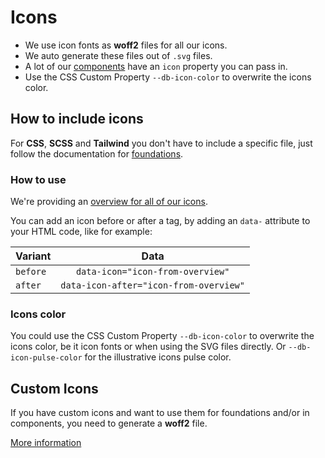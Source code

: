 <!--
SPDX-FileCopyrightText: 2025 DB Systel GmbH

SPDX-License-Identifier: Apache-2.0
-->

# Icons

- We use icon fonts as **woff2** files for all our icons.
- We auto generate these files out of `.svg` files.
- A lot of our [components](../../components/readme) have an `icon` property you can pass in.
- Use the CSS Custom Property `--db-icon-color` to overwrite the icons color.

## How to include icons

For **CSS**, **SCSS** and **Tailwind** you don't have to include a specific file, just follow the documentation for [foundations](../../foundations/readme).

### How to use

We're providing an [overview for all of our icons](./overview).

You can add an icon before or after a tag, by adding an `data-` attribute to your HTML code, like for example:

| Variant  |                  Data                  |
| -------- | :------------------------------------: |
| `before` |    `data-icon="icon-from-overview"`    |
| `after`  | `data-icon-after="icon-from-overview"` |

### Icons color

You could use the CSS Custom Property `--db-icon-color` to overwrite the icons color, be it icon fonts or when using the SVG files directly. Or `--db-icon-pulse-color` for the illustrative icons pulse color.

## Custom Icons

If you have custom icons and want to use them for foundations and/or in components, you need to generate a **woff2** file.

[More information](./CustomIcons.md)
